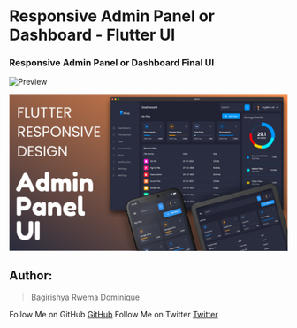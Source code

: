 # Responsive Admin Panel or Dashboard - Flutter UI
### Responsive Admin Panel or Dashboard Final UI
![Preview](/gif.gif)

![App UI](/ui.png)

## Author:

>Bagirishya Rwema Dominique

Follow Me on GitHub [GitHub](https://github.com/rwema3) 
Follow Me on Twitter [Twitter](https://twitter.com/R_w_e_m_a) 